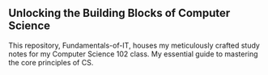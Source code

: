 ## Unlocking the Building Blocks of Computer Science

This repository, Fundamentals-of-IT, houses my meticulously crafted study notes for my Computer Science 102 class. My essential guide to mastering the core principles of CS.
